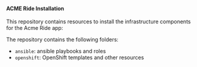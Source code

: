 #### ACME Ride Installation

This repository contains resources to install the infrastructure components for the Acme Ride app:

The repository contains the following folders:
* `ansible`: ansible playbooks and roles
* `openshift`: OpenShift templates and other resources
